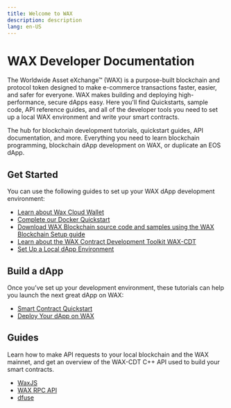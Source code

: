 ```yaml
---
title: Welcome to WAX
description: description
lang: en-US
---
```


# WAX Developer Documentation

The Worldwide Asset eXchange™ (WAX) is a purpose-built blockchain and protocol token designed to make e-commerce transactions faster, easier, and safer for everyone. WAX makes building and deploying high-performance, secure dApps easy. Here you'll find Quickstarts, sample code, API reference guides, and all of the developer tools you need to set up a local WAX environment and write your smart contracts.

The hub for blockchain development tutorials, quickstart guides, API documentation, and more. Everything you need to learn blockchain programming, blockchain dApp development on WAX, or duplicate an EOS dApp.

## Get Started
You can use the following guides to set up your WAX dApp development environment:

* [Learn about Wax Cloud Wallet](/en/wax-cloud-wallet/)
* [Complete our Docker Quickstart](/en/dapp-development/docker-setup/)
* [Download WAX Blockchain source code and samples using the WAX Blockchain Setup guide](/en/dapp-development/wax-blockchain-setup/)
* [Learn about the WAX Contract Development Toolkit WAX-CDT](/en/dapp-development/wax-cdt/)
* [Set Up a Local dApp Environment](/en/dapp-development/setup-local-dapp-environment/)

## Build a dApp
Once you’ve set up your development environment, these tutorials can help you launch the next great dApp on WAX:

* [Smart Contract Quickstart](/en/dapp-development/smart-contract-quickstart/) 
* [Deploy Your dApp on WAX](/en/dapp-development/deploy-dapp-on-wax/deploy_source)

## Guides
Learn how to make API requests to your local blockchain and the WAX mainnet, and get an overview of the WAX-CDT C++ API used to build your smart contracts.

* [WaxJS](/en/wax-cloud-wallet/waxjs/)
* [WAX RPC API](/en/api-reference/rpc_api)
* [dfuse](/en/api-reference/dfuse/)
